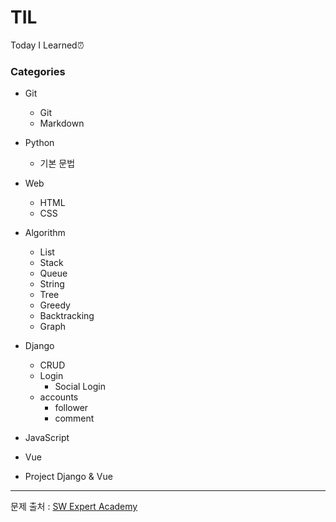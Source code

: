 # TIL

Today I Learned⏰



### Categories

- Git
    - Git
    - Markdown
- Python
  - 기본 문법
- Web
    - HTML
    - CSS
- Algorithm
    - List
    - Stack
    - Queue
    - String
    - Tree
    - Greedy
    - Backtracking
    - Graph
- Django
    - CRUD
    - Login
      - Social Login
    - accounts
      - follower
      - comment
- JavaScript
- Vue

- Project Django & Vue









-----------------------

문제 출처 : [SW Expert Academy](https://swexpertacademy.com/main/main.do)

